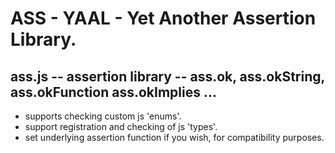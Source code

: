 # ASS - YAAL - Yet Another Assertion Library.

## ass.js -- assertion library -- ass.ok, ass.okString, ass.okFunction ass.okImplies ... 
* supports checking custom js 'enums'.
* support registration and checking of js 'types'.
* set underlying assertion function if you wish, for compatibility purposes.

